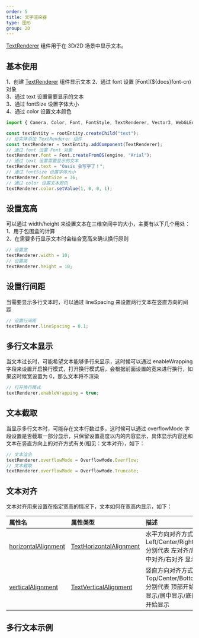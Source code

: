 ```yaml
---
order: 5
title: 文字渲染器
type: 图形
group: 2D
---
```


[TextRenderer](${api}core/TextRenderer) 组件用于在 3D/2D 场景中显示文本。

<playground src="text-renderer.ts"></playground>

## 基本使用

1、创建 [TextRenderer](${api}core/TextRenderer) 组件显示文本    
2、通过 font 设置 [Font](${docs}font-cn) 对象    
3、通过 text 设置需要显示的文本    
3、通过 fontSize 设置字体大小    
4、通过 color 设置文本颜色    

```typescript
import { Camera, Color, Font, FontStyle, TextRenderer, Vector3, WebGLEngine } from "oasis-engine";

const textEntity = rootEntity.createChild("text");
// 给实体添加 TextRenderer 组件
const textRenderer = textEntity.addComponent(TextRenderer);
// 通过 font 设置 Font 对象
textRenderer.font = Font.createFromOS(engine, "Arial");
// 通过 text 设置需要显示的文本
textRenderer.text = "Oasis 会写字了！";
// 通过 fontSize 设置字体大小
textRenderer.fontSize = 36;
// 通过 color 设置文本颜色
textRenderer.color.setValue(1, 0, 0, 1);
```

## 设置宽高

可以通过 width/height 来设置文本在三维空间中的大小，主要有以下几个用处：    
1、用于包围盒的计算    
2、在需要多行显示文本时会结合宽高来确认换行原则    

```typescript
// 设置宽
textRenderer.width = 10;
// 设置高
textRenderer.height = 10;
```

## 设置行间距

当需要显示多行文本时，可以通过 lineSpacing 来设置两行文本在竖直方向的间距

```typescript
// 设置行间距
textRenderer.lineSpacing = 0.1;
```

## 多行文本显示

当文本过长时，可能希望文本能够多行来显示，这时候可以通过 enableWrapping 字段来设置开启换行模式，打开换行模式后，会根据前面设置的宽来进行换行，如果这时候宽设置为 0，那么文本将不渲染

```typescript
// 打开换行模式
textRenderer.enableWrapping = true;
```

## 文本截取

当显示多行文本时，可能存在文本行数过多，这时候可以通过 overflowMode 字段设置是否截取一部分显示，只保留设置高度以内的内容显示，具体显示内容还和文本在竖直方向上的对齐方式有关(相见：文本对齐)，如下：

```typescript
// 文本溢出
textRenderer.overflowMode = OverflowMode.Overflow;
// 文本截取
textRenderer.overflowMode = OverflowMode.Truncate;
```

## 文本对齐

文本对齐用来设置在指定宽高的情况下，文本如何在宽高内显示，如下：

| 属性名 | 属性类型 | 描述 |
| :--- | :--- | :--- |
|[horizontalAlignment](${api}core/TextRenderer#horizontalAlignment)|[TextHorizontalAlignment](${api}core/TextHorizontalAlignment)|水平方向对齐方式：Left/Center/Right 分别代表 左对齐/居中对齐/右对齐 显示|
|[verticalAlignment](${api}core/TextRenderer#horizontalAlignment)|[TextVerticalAlignment](${api}core/TextVerticalAlignment)|竖直方向对齐方式：Top/Center/Bottom 分别代表 顶部开始显示/居中显示/底部开始显示|

## 多行文本示例

<playground src="text-wrap-alignment.ts"></playground>
